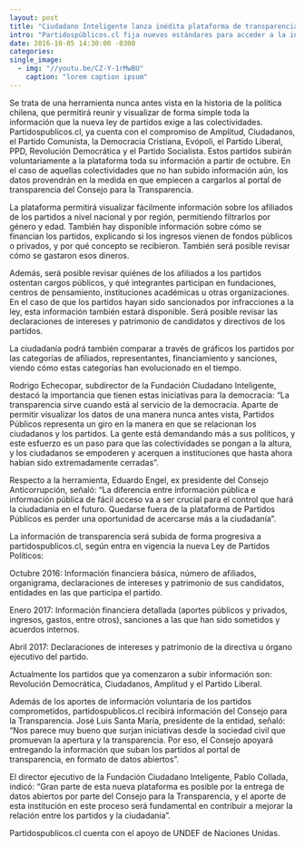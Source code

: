 ```yaml
---
layout: post
title: "Ciudadano Inteligente lanza inédita plataforma de transparencia para partidos políticos"
intro: "Partidospúblicos.cl fija nuevos estándares para acceder a la información sobre colectividades, que buscan acercar a la gente a la política. En la plataforma se podrá revisar y comparar partidos por afiliación, financiamiento, entidades en las que participan sus miembros, entre otros."
date: 2016-10-05 14:30:00 -0300
categories:
single_image:
  - img: "//youtu.be/CZ-Y-1rMwBU"
    caption: "lorem caption ipsum"
---
```

Se trata de una herramienta nunca antes vista en la historia de la política chilena, que permitirá reunir y visualizar de forma simple toda la información que la nueva ley de partidos exige a las colectividades. Partidospublicos.cl, ya cuenta con el compromiso de Amplitud, Ciudadanos, el Partido Comunista, la Democracia Cristiana, Evópoli, el Partido Liberal, PPD, Revolución Democrática y el Partido Socialista. Estos partidos subirán voluntariamente a la plataforma toda su información a partir de octubre. En el caso de aquellas colectividades que no han subido información aún, los datos provendrán en la medida en que empiecen a cargarlos al portal de transparencia del Consejo para la Transparencia.

La plataforma permitirá visualizar fácilmente información sobre los afiliados de los partidos a nivel nacional y por región, permitiendo filtrarlos por género y edad. También hay disponible información sobre cómo se financian los partidos, explicando si los ingresos vienen de fondos públicos o privados, y por qué concepto se recibieron. También será posible revisar cómo se gastaron esos dineros.

Además, será posible revisar quiénes de los afiliados a los partidos ostentan cargos públicos, y qué integrantes participan en fundaciones, centros de pensamiento, instituciones académicas u otras organizaciones. En el caso de que los partidos hayan sido sancionados por infracciones a la ley, esta información también estará disponible. Será posible revisar las declaraciones de intereses y patrimonio de candidatos y directivos de los partidos.

La ciudadanía podrá también comparar a través de gráficos los partidos por las categorías de afiliados, representantes, financiamiento y sanciones, viendo cómo estas categorías han evolucionado en el tiempo.

Rodrigo Echecopar, subdirector de la Fundación Ciudadano Inteligente, destacó la importancia que tienen estas iniciativas para la democracia: “La transparencia sirve cuando está al servicio de la democracia. Aparte de permitir visualizar los datos de una manera nunca antes vista, Partidos Públicos representa un giro en la manera en que se relacionan los ciudadanos y los partidos. La gente está demandando más a sus políticos, y este esfuerzo es un paso para que las colectividades se pongan a la altura, y los ciudadanos se empoderen y acerquen a instituciones que hasta ahora habían sido extremadamente cerradas”.

Respecto a la herramienta, Eduardo Engel, ex presidente del Consejo Anticorrupción, señaló: “La diferencia entre información pública e información pública de fácil acceso va a ser crucial para el control que hará la ciudadanía en el futuro. Quedarse fuera de la plataforma de Partidos Públicos es perder una oportunidad de acercarse más a la ciudadanía”.

La información de transparencia será subida de forma progresiva a partidospublicos.cl, según entra en vigencia la nueva Ley de Partidos Políticos:

Octubre 2016: Información financiera básica, número de afiliados, organigrama, declaraciones de intereses y patrimonio de sus candidatos, entidades en las que participa el partido.

Enero 2017: Información financiera detallada (aportes públicos y privados, ingresos, gastos, entre otros), sanciones a las que han sido sometidos y acuerdos internos.

Abril 2017: Declaraciones de intereses y patrimonio de la directiva u órgano ejecutivo del partido.

Actualmente los partidos que ya comenzaron a subir información son: Revolución Democrática, Ciudadanos, Amplitud y el Partido Liberal.

Además de los aportes de información voluntaria de los partidos comprometidos, partidospublicos.cl recibirá información del Consejo para la Transparencia. José Luis Santa María, presidente de la entidad, señaló: “Nos parece muy bueno que surjan iniciativas desde la sociedad civil que promuevan la apertura y la transparencia. Por eso, el Consejo apoyará entregando la información que suban los partidos al portal de transparencia, en formato de datos abiertos”.

El director ejecutivo de la Fundación Ciudadano Inteligente, Pablo Collada, indicó: “Gran parte de esta nueva plataforma es posible por la entrega de datos abiertos por parte del Consejo para la Transparencia, y el aporte de esta institución en este proceso será fundamental en contribuir a mejorar la relación entre los partidos y la ciudadanía”.

Partidospublicos.cl cuenta con el apoyo de UNDEF de Naciones Unidas.
